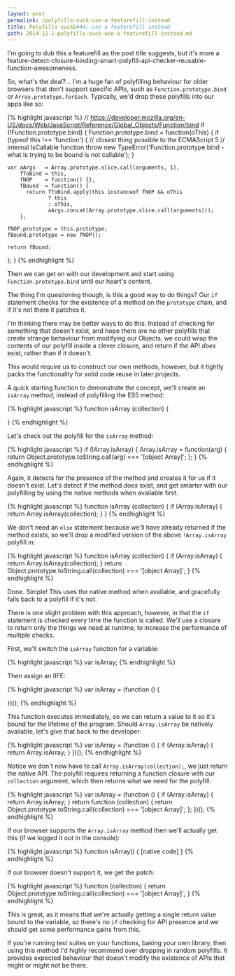 ```yaml
---
layout: post
permalink: /polyfills-suck-use-a-featurefill-instead
title: Polyfills suck&#44; use a featurefill instead
path: 2014-12-1-polyfills-suck-use-a-featurefill-instead.md
---
```


I'm going to dub this a featurefill as the post title suggests, but it's more a feature-detect-closure-binding-smart-polyfill-api-checker-reusable-function-awesomeness.

So, what's the deal?... I'm a huge fan of polyfilling behaviour for older browsers that don't support specific APIs, such as `Function.prototype.bind` or `Array.prototype.forEach`. Typically, we'd drop these polyfills into our apps like so:

{% highlight javascript %}
// https://developer.mozilla.org/en-US/docs/Web/JavaScript/Reference/Global_Objects/Function/bind
if (!Function.prototype.bind) {
  Function.prototype.bind = function(oThis) {
    if (typeof this !== 'function') {
      // closest thing possible to the ECMAScript 5
      // internal IsCallable function
      throw new TypeError('Function.prototype.bind - what is trying to be bound is not callable');
    }

    var aArgs   = Array.prototype.slice.call(arguments, 1),
        fToBind = this,
        fNOP    = function() {},
        fBound  = function() {
          return fToBind.apply(this instanceof fNOP && oThis
                 ? this
                 : oThis,
                 aArgs.concat(Array.prototype.slice.call(arguments)));
        };

    fNOP.prototype = this.prototype;
    fBound.prototype = new fNOP();

    return fBound;
  };
}
{% endhighlight %}

Then we can get on with our development and start using `Function.prototype.bind` until our heart's content.

The thing I'm questioning though, is this a good way to do things? Our `if` statement checks for the existence of a method on the `prototype` chain, and if it's not there it patches it.

I'm thinking there may be better ways to do this. Instead of checking for something that doesn't exist, and hope there are no other polyfills that create strange behaviour from modifying our Objects, we could wrap the contents of our polyfill inside a clever closure, and return if the API _does_ exist, rather than if it doesn't.

This would require us to construct our own methods, however, but it tightly packs the functionality for solid code reuse in later projects.

A quick starting function to demonstrate the concept, we'll create an `isArray` method, instead of polyfilling the ES5 method:

{% highlight javascript %}
function isArray (collection) {
  
}
{% endhighlight %}

Let's check out the polyfill for the `isArray` method:

{% highlight javascript %}
if (!Array.isArray) {
  Array.isArray = function(arg) {
    return Object.prototype.toString.call(arg) === '[object Array]';
  };
}
{% endhighlight %}

Again, it detects for the presence of the method and creates it for us if it doesn't exist. Let's detect if the method _does_ exist, and get smarter with our polyfilling by using the native methods when available first.

{% highlight javascript %}
function isArray (collection) {
  if (Array.isArray) {
    return Array.isArray(collection);
  }
}
{% endhighlight %}

We don't need an `else` statement because we'll have already returned if the method exists, so we'll drop a modified version of the above `!Array.isArray` polyfill in:

{% highlight javascript %}
function isArray (collection) {
  if (Array.isArray) {
    return Array.isArray(collection);
  }
  return Object.prototype.toString.call(collection) === '[object Array]';
}
{% endhighlight %}

Done. Simple! This uses the native method when available, and gracefully falls back to a polyfill if it's not.

There is one slight problem with this approach, however, in that the `if` statement is checked every time the function is called. We'll use a closure to return only the things we need at runtime, to increase the performance of multiple checks.

First, we'll switch the `isArray` function for a variable:

{% highlight javascript %}
var isArray;
{% endhighlight %}

Then assign an IIFE:

{% highlight javascript %}
var isArray = (function () {
  
})();
{% endhighlight %}

This function executes immediately, so we can return a value to it so it's bound for the lifetime of the program. Should `Array.isArray` be natively available, let's give that back to the developer:

{% highlight javascript %}
var isArray = (function () {
  if (Array.isArray) {
    return Array.isArray;
  }
})();
{% endhighlight %}

Notice we don't now have to call `Array.isArray(collection);`, we just return the native API. The polyfill requires returning a function closure with our `collection` argument, which then returns what we need for the polyfill:

{% highlight javascript %}
var isArray = (function () {
  if (Array.isArray) {
    return Array.isArray;
  }
  return function (collection) {
    return Object.prototype.toString.call(collection) === '[object Array]';
  };
})();
{% endhighlight %}

If our browser supports the `Array.isArray` method then we'll actually get this (if we logged it out in the console):

{% highlight javascript %}
function isArray() { [native code] } 
{% endhighlight %}

If our browser doesn't support it, we get the patch:

{% highlight javascript %}
function (collection) {
  return Object.prototype.toString.call(collection) === '[object Array]';
} 
{% endhighlight %}

This is great, as it means that we're actually getting a single return value bound to the variable, so there's no `if` checking for API presence and we should get some performance gains from this.

If you're running test suites on your functions, baking your own library, then using this method I'd highly recommend over dropping in random polyfills. It provides expected behaviour that doesn't modify the existence of APIs that might or might not be there.